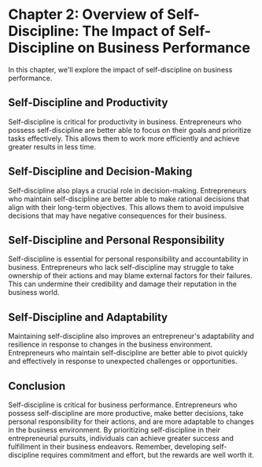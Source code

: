 Chapter 2: Overview of Self-Discipline: The Impact of Self-Discipline on Business Performance
=============================================================================================

In this chapter, we'll explore the impact of self-discipline on business performance.

Self-Discipline and Productivity
--------------------------------

Self-discipline is critical for productivity in business. Entrepreneurs who possess self-discipline are better able to focus on their goals and prioritize tasks effectively. This allows them to work more efficiently and achieve greater results in less time.

Self-Discipline and Decision-Making
-----------------------------------

Self-discipline also plays a crucial role in decision-making. Entrepreneurs who maintain self-discipline are better able to make rational decisions that align with their long-term objectives. This allows them to avoid impulsive decisions that may have negative consequences for their business.

Self-Discipline and Personal Responsibility
-------------------------------------------

Self-discipline is essential for personal responsibility and accountability in business. Entrepreneurs who lack self-discipline may struggle to take ownership of their actions and may blame external factors for their failures. This can undermine their credibility and damage their reputation in the business world.

Self-Discipline and Adaptability
--------------------------------

Maintaining self-discipline also improves an entrepreneur's adaptability and resilience in response to changes in the business environment. Entrepreneurs who maintain self-discipline are better able to pivot quickly and effectively in response to unexpected challenges or opportunities.

Conclusion
----------

Self-discipline is critical for business performance. Entrepreneurs who possess self-discipline are more productive, make better decisions, take personal responsibility for their actions, and are more adaptable to changes in the business environment. By prioritizing self-discipline in their entrepreneurial pursuits, individuals can achieve greater success and fulfillment in their business endeavors. Remember, developing self-discipline requires commitment and effort, but the rewards are well worth it.
